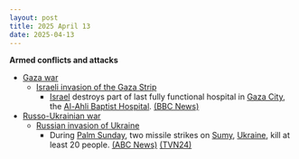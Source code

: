 ```yaml
---
layout: post
title: 2025 April 13
date: 2025-04-13
---
```



**Armed conflicts and attacks**

* [Gaza war](https://en.wikipedia.org/wiki/Gaza_war "Gaza war")
  + [Israeli invasion of the Gaza Strip](https://en.wikipedia.org/wiki/Israeli_invasion_of_the_Gaza_Strip "Israeli invasion of the Gaza Strip")
    - [Israel](https://en.wikipedia.org/wiki/Israel "Israel") destroys part of last fully functional hospital in [Gaza City](https://en.wikipedia.org/wiki/Gaza_City "Gaza City"), the [Al-Ahli Baptist Hospital](https://en.wikipedia.org/wiki/Al-Ahli_Baptist_Hospital "Al-Ahli Baptist Hospital"). [(BBC News)](https://www.bbc.com/news/articles/cjr7l123zy5o)
* [Russo-Ukrainian war](https://en.wikipedia.org/wiki/Russo-Ukrainian_War "Russo-Ukrainian War")
  + [Russian invasion of Ukraine](https://en.wikipedia.org/wiki/Russian_invasion_of_Ukraine "Russian invasion of Ukraine")
    - During [Palm Sunday](https://en.wikipedia.org/wiki/Palm_Sunday "Palm Sunday"), two missile strikes on [Sumy](https://en.wikipedia.org/wiki/Sumy "Sumy"), [Ukraine](https://en.wikipedia.org/wiki/Ukraine "Ukraine"), kill at least 20 people. [(ABC News)](https://abcnews.go.com/International/russian-missile-strike-ukraines-sumy-kills-mayor/story?id=120759230) [(TVN24)](https://tvn24.pl/swiat/ukraina-atak-rakietowy-na-centrum-sum-zginelo-wiele-osob-st8408472)
